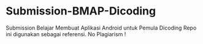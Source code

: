 # Submission-BMAP-Dicoding
Submission Belajar Membuat Aplikasi Android untuk Pemula Dicoding
  Repo ini digunakan sebagai referensi. No Plagiarism !
